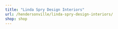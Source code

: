 ```yaml
---
title: "Linda Spry Design Interiors"
url: /hendersonville/linda-spry-design-interiors/
shop: shop
---
```

